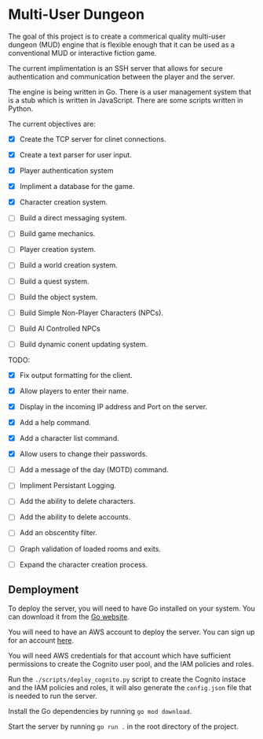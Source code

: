 # Multi-User Dungeon 

The goal of this project is to create a commerical quality multi-user dungeon (MUD) engine that is flexible enough that it can be used as a conventional MUD or interactive fiction game.

The current implimentation is an SSH server that allows for secure authentication and communication between the player and the server.

The engine is being written in Go. There is a user management system that is a stub which is written in JavaScript. There are some scripts written in Python.

The current objectives are:

- [x] Create the TCP server for clinet connections.
- [x] Create a text parser for user input.
- [x] Player authentication system
- [x] Impliment a database for the game.
- [x] Character creation system.
- [ ] Build a direct messaging system.
- [ ] Build game mechanics.
- [ ] Player creation system.
- [ ] Build a world creation system.
- [ ] Build a quest system.
- [ ] Build the object system.
- [ ] Build Simple Non-Player Characters (NPCs).
- [ ] Build AI Controlled NPCs
- [ ] Build dynamic conent updating system.


TODO:

- [x] Fix output formatting for the client.
- [x] Allow players to enter their name.
- [x] Display in the incoming IP address and Port on the server.
- [x] Add a help command.
- [x] Add a character list command.
- [x] Allow users to change their passwords.
- [ ] Add a message of the day (MOTD) command.
- [ ] Impliment Persistant Logging.
- [ ] Add the ability to delete characters.
- [ ] Add the ability to delete accounts.
- [ ] Add an obscentity filter.
- [ ] Graph validation of loaded rooms and exits.
- [ ] Expand the character creation process.


## Demployment

To deploy the server, you will need to have Go installed on your system. You can download it from the [Go website](https://golang.org/).

You will need to have an AWS account to deploy the server. You can sign up for an account [here](https://aws.amazon.com/).

You will need AWS credentials for that account which have sufficient permissions to create the Cognito user pool, and the IAM policies and roles.

Run the `./scripts/deploy_cognito.py` script to create the Cognito instace and the IAM policies and roles, it will also generate the `config.json` file that is needed to run the server.

Install the Go dependencies by running `go mod download`.

Start the server by running `go run .` in the root directory of the project.

